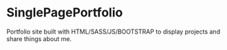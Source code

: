 # SinglePagePortfolio
Portfolio site built with HTML/SASS/JS/BOOTSTRAP to display projects and share things about me.
